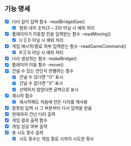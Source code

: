 ## 기능 명세
- [x] 다리 길이 입력 함수 -readBridgeSize()
  - [x] 범위 내의 숫자(3 ~ 20) 아닐 시 예외 처리
- [x] 플레이어가 이동할 칸을 입력받는 함수 -readMoving()
  - [x] U || D 아닐 시 예외 처리
- [x] 게임 재시작/종료 여부 입력받는 함수 -readGameCommand()
  - [x] R || Q 아닐 시 예외 처리
- [x] 다리 생성하는 함수 -makeBridge()
- [x] 플레이어 이동 함수 -move()
- [x] 건널 수 있는 칸인지 판별하는 함수
  - [x] 건널 수 있다면 "O" 표시
  - [x] 건널 수 없다면 "X" 표시
  - [x] 선택하지 않았다면 공백으로 표시
- [x] 재시작 함수
  - [x] 재시작해도 처음에 만든 다리를 재사용
- [x] 잘못된 입력 시 그 부분부터 다시 입력을 받음
- [x] 현재까지 건넌 다리 출력
- [x] 게임 결과 출력 함수
- [x] 게임 성공 여부 출력
- [x] 총 시도 횟수 출력
  - [x] 시도 횟수는 게임 종료 시까지 시도한 횟수